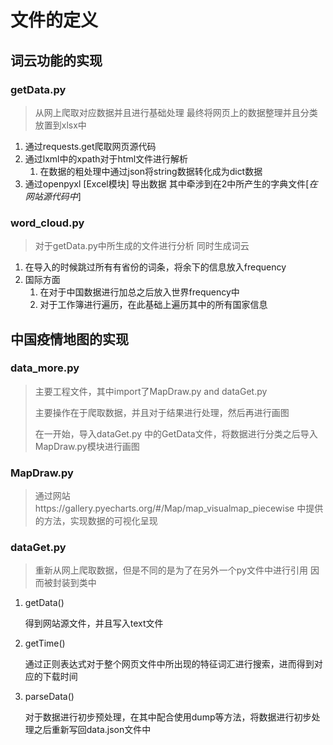 # 文件的定义

## 词云功能的实现
### getData.py
> 从网上爬取对应数据并且进行基础处理
> 最终将网页上的数据整理并且分类放置到xlsx中
1. 通过requests.get爬取网页源代码
2. 通过lxml中的xpath对于html文件进行解析
   1. 在数据的粗处理中通过json将string数据转化成为dict数据
3. 通过openpyxl [Excel模块] 导出数据
    其中牵涉到在2中所产生的字典文件[*在网站源代码中*]
### word_cloud.py
> 对于getData.py中所生成的文件进行分析
> 同时生成词云

1. 在导入的时候跳过所有有省份的词条，将余下的信息放入frequency
2. 国际方面
   1. 在对于中国数据进行加总之后放入世界frequency中
   2. 对于工作簿进行遍历，在此基础上遍历其中的所有国家信息

## 中国疫情地图的实现

### data_more.py
> 主要工程文件，其中import了MapDraw.py and dataGet.py
>
> 主要操作在于爬取数据，并且对于结果进行处理，然后再进行画图
> 
> 在一开始，导入dataGet.py 中的GetData文件，将数据进行分类之后导入MapDraw.py模块进行画图

### MapDraw.py
> 通过网站https://gallery.pyecharts.org/#/Map/map_visualmap_piecewise
> 中提供的方法，实现数据的可视化呈现


### dataGet.py
> 重新从网上爬取数据，但是不同的是为了在另外一个py文件中进行引用
> 因而被封装到类中
1. getData()

   得到网站源文件，并且写入text文件

2. getTime()
    
    通过正则表达式对于整个网页文件中所出现的特征词汇进行搜索，进而得到对应的下载时间
3. parseData()

    对于数据进行初步预处理，在其中配合使用dump等方法，将数据进行初步处理之后重新写回data.json文件中

